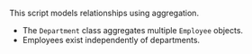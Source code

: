 This script models relationships using aggregation.
- The `Department` class aggregates multiple `Employee` objects.
- Employees exist independently of departments.

